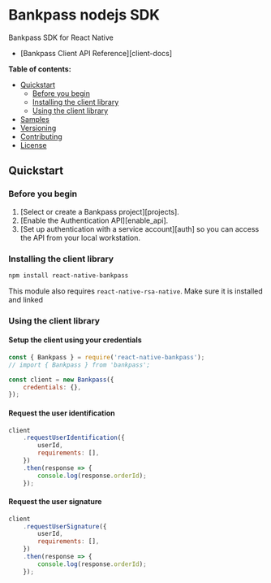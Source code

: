 # Bankpass nodejs SDK

Bankpass SDK for React Native

-   [Bankpass Client API Reference][client-docs]

[explained]: https://cloud.google.com/apis/docs/client-libraries-explained

**Table of contents:**

-   [Quickstart](#quickstart)
    -   [Before you begin](#before-you-begin)
    -   [Installing the client library](#installing-the-client-library)
    -   [Using the client library](#using-the-client-library)
-   [Samples](#samples)
-   [Versioning](#versioning)
-   [Contributing](#contributing)
-   [License](#license)

## Quickstart

### Before you begin

1.  [Select or create a Bankpass project][projects].
1.  [Enable the Authentication API][enable_api].
1.  [Set up authentication with a service account][auth] so you can access the
    API from your local workstation.

### Installing the client library

```bash
npm install react-native-bankpass
```

This module also requires `react-native-rsa-native`. Make sure it is installed and linked

### Using the client library

#### Setup the client using your credentials

```javascript
const { Bankpass } = require('react-native-bankpass');
// import { Bankpass } from 'bankpass';

const client = new Bankpass({
    credentials: {},
});
```

#### Request the user identification

```javascript
client
    .requestUserIdentification({
        userId,
        requirements: [],
    })
    .then(response => {
        console.log(response.orderId);
    });
```

#### Request the user signature

```javascript
client
    .requestUserSignature({
        userId,
        requirements: [],
    })
    .then(response => {
        console.log(response.orderId);
    });
```

